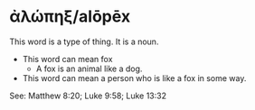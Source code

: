 # ἀλώπηξ/alōpēx
This word is a type of thing. It is a noun.
* This word can mean fox
    * A fox is an animal like a dog.
* This word can mean a person who is like a fox in some way.

See: Matthew 8:20; Luke 9:58; Luke 13:32
